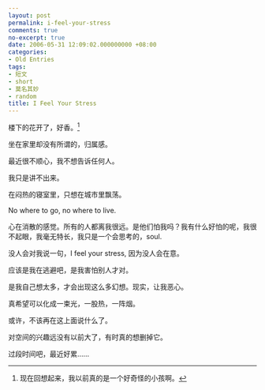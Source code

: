 ```yaml
---
layout: post
permalink: i-feel-your-stress
comments: true
no-excerpt: true
date: 2006-05-31 12:09:02.000000000 +08:00
categories:
- Old Entries
tags:
- 短文
- short
- 莫名其妙
- random
title: I Feel Your Stress
---
```

楼下的花开了，好香。[^origin]

坐在家里却没有所谓的，归属感。

最近很不顺心，我不想告诉任何人。

我只是讲不出来。

在闷热的寝室里，只想在城市里飘荡。

No where to go, no where to live.

心在消散的感觉。所有的人都离我很远。是他们怕我吗？我有什么好怕的呢，我很不起眼，我毫无特长，我只是一个会思考的，soul.

没人会对我说一句，I feel your stress, 因为没人会在意。

应该是我在逃避吧，是我害怕别人才对。

是我自己想太多，才会出现这么多幻想。现实，让我恶心。

真希望可以化成一束光，一股热，一阵烟。

或许，不该再在这上面说什么了。

对空间的兴趣远没有以前大了，有时真的想删掉它。

过段时间吧，最近好累……

[^origin]: 现在回想起来，我以前真的是一个好奇怪的小孩啊。
